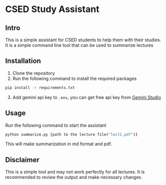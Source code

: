 # CSED Study Assistant
## Intro
This is a simple assistant for CSED students to help them with their studies. It is a simple command line tool that can be used to summarize lectures

## Installation
1. Clone the repository
2. Run the following command to install the required packages
```bash
pip install -r requirements.txt
```
3. Add gemini api key to `.env`, you can get free api key from [Gemini Studio](https://aistudio.google.com/app/apikey)

## Usage
Run the following command to start the assistant
```bash
python summarize.py {path to the lecture file("lect1.pdf")}
```
This will make summarization in md format and pdf.

## Disclaimer
This is a simple tool and may not work perfectly for all lectures. It is recommended to review the output and make necessary changes.
